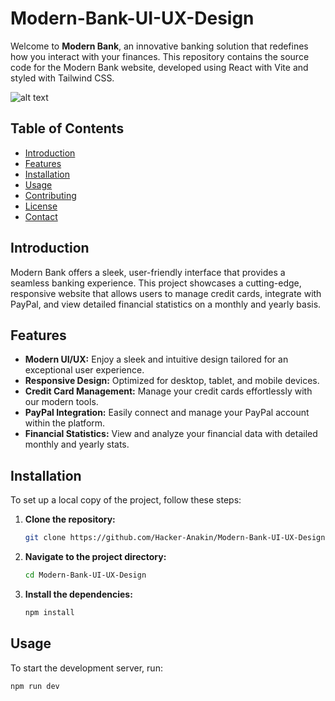 # Modern-Bank-UI-UX-Design

Welcome to **Modern Bank**, an innovative banking solution that redefines how you interact with your finances. This repository contains the source code for the Modern Bank website, developed using React with Vite and styled with Tailwind CSS.

![alt text]([https://i.imgur.com/4JfNI7H.png](https://i.imgur.com/ARDn6vK_d.webp?maxwidth=760&fidelity=grand))

## Table of Contents

- [Introduction](#introduction)
- [Features](#features)
- [Installation](#installation)
- [Usage](#usage)
- [Contributing](#contributing)
- [License](#license)
- [Contact](#contact)

## Introduction

Modern Bank offers a sleek, user-friendly interface that provides a seamless banking experience. This project showcases a cutting-edge, responsive website that allows users to manage credit cards, integrate with PayPal, and view detailed financial statistics on a monthly and yearly basis.

## Features

- **Modern UI/UX:** Enjoy a sleek and intuitive design tailored for an exceptional user experience.
- **Responsive Design:** Optimized for desktop, tablet, and mobile devices.
- **Credit Card Management:** Manage your credit cards effortlessly with our modern tools.
- **PayPal Integration:** Easily connect and manage your PayPal account within the platform.
- **Financial Statistics:** View and analyze your financial data with detailed monthly and yearly stats.

## Installation

To set up a local copy of the project, follow these steps:

1. **Clone the repository:**

    ```bash
    git clone https://github.com/Hacker-Anakin/Modern-Bank-UI-UX-Design.git
    ```

2. **Navigate to the project directory:**

    ```bash
    cd Modern-Bank-UI-UX-Design
    ```

3. **Install the dependencies:**

    ```bash
    npm install
    ```

## Usage

To start the development server, run:

```bash
npm run dev

